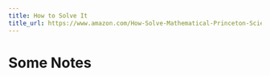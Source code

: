 ```yaml
---
title: How to Solve It
title_url: https://www.amazon.com/How-Solve-Mathematical-Princeton-Science/dp/069116407X/
---
```


# Some Notes
